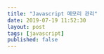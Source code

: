 ```yaml
---
title: "Javascript 메모리 관리"
date: 2019-07-19 11:52:30
layout: post
tags: [javascript]
published: false
---
```

